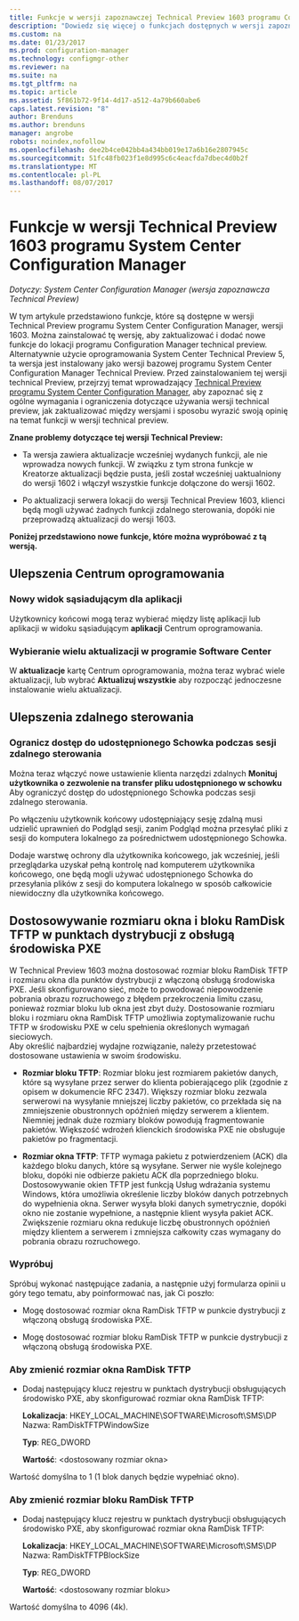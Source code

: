 ```yaml
---
title: Funkcje w wersji zapoznawczej Technical Preview 1603 programu Configuration Manager
description: "Dowiedz się więcej o funkcjach dostępnych w wersji zapoznawczej Technical Preview programu System Center Configuration Manager, wersji 1603."
ms.custom: na
ms.date: 01/23/2017
ms.prod: configuration-manager
ms.technology: configmgr-other
ms.reviewer: na
ms.suite: na
ms.tgt_pltfrm: na
ms.topic: article
ms.assetid: 5f861b72-9f14-4d17-a512-4a79b660abe6
caps.latest.revision: "8"
author: Brenduns
ms.author: brenduns
manager: angrobe
robots: noindex,nofollow
ms.openlocfilehash: dee2b4ce042bb4a434bb019e17a6b16e2807945c
ms.sourcegitcommit: 51fc48fb023f1e8d995c6c4eacfda7dbec4d0b2f
ms.translationtype: MT
ms.contentlocale: pl-PL
ms.lasthandoff: 08/07/2017
---
```

# <a name="capabilities-in-technical-preview-1603-for-system-center-configuration-manager"></a>Funkcje w wersji Technical Preview 1603 programu System Center Configuration Manager

*Dotyczy: System Center Configuration Manager (wersja zapoznawcza Technical Preview)*

W tym artykule przedstawiono funkcje, które są dostępne w wersji Technical Preview programu System Center Configuration Manager, wersji 1603. Można zainstalować tę wersję, aby zaktualizować i dodać nowe funkcje do lokacji programu Configuration Manager technical preview. Alternatywnie użycie oprogramowania System Center Technical Preview 5, ta wersja jest instalowany jako wersji bazowej programu System Center Configuration Manager Technical Preview. Przed zainstalowaniem tej wersji technical Preview, przejrzyj temat wprowadzający [Technical Preview programu System Center Configuration Manager](../../core/get-started/technical-preview.md), aby zapoznać się z ogólne wymagania i ograniczenia dotyczące używania wersji technical preview, jak zaktualizować między wersjami i sposobu wyrazić swoją opinię na temat funkcji w wersji technical preview.  

 **Znane problemy dotyczące tej wersji Technical Preview:**  

-   Ta wersja zawiera aktualizacje wcześniej wydanych funkcji, ale nie wprowadza nowych funkcji. W związku z tym strona funkcje w Kreatorze aktualizacji będzie pusta, jeśli został wcześniej uaktualniony do wersji 1602 i włączył wszystkie funkcje dołączone do wersji 1602.  

-   Po aktualizacji serwera lokacji do wersji Technical Preview 1603, klienci będą mogli używać żadnych funkcji zdalnego sterowania, dopóki nie przeprowadzą aktualizacji do wersji 1603.  

 **Poniżej przedstawiono nowe funkcje, które można wypróbować z tą wersją.**  

##  <a name="BKMK_SC1603"></a>Ulepszenia Centrum oprogramowania  

### <a name="new-tiled-view-for-apps"></a>Nowy widok sąsiadującym dla aplikacji  
 Użytkownicy końcowi mogą teraz wybierać między listę aplikacji lub aplikacji w widoku sąsiadującym **aplikacji** Centrum oprogramowania.  

### <a name="select-multiple-updates-in-software-center"></a>Wybieranie wielu aktualizacji w programie Software Center  
 W **aktualizacje** kartę Centrum oprogramowania, można teraz wybrać wiele aktualizacji, lub wybrać **Aktualizuj wszystkie** aby rozpocząć jednoczesne instalowanie wielu aktualizacji.  

##  <a name="BKMK_RC1603"></a>Ulepszenia zdalnego sterowania  

### <a name="limit-shared-clipboard-access-in-a-remote-control-session"></a>Ogranicz dostęp do udostępnionego Schowka podczas sesji zdalnego sterowania  
 Można teraz włączyć nowe ustawienie klienta narzędzi zdalnych **Monituj użytkownika o zezwolenie na transfer pliku udostępnionego w schowku** Aby ograniczyć dostęp do udostępnionego Schowka podczas sesji zdalnego sterowania.  

 Po włączeniu użytkownik końcowy udostępniający sesję zdalną musi udzielić uprawnień do Podgląd sesji, zanim Podgląd można przesyłać pliki z sesji do komputera lokalnego za pośrednictwem udostępnionego Schowka.  

 Dodaje warstwę ochrony dla użytkownika końcowego, jak wcześniej, jeśli przeglądarka uzyskał pełną kontrolę nad komputerem użytkownika końcowego, one będą mogli używać udostępnionego Schowka do przesyłania plików z sesji do komputera lokalnego w sposób całkowicie niewidoczny dla użytkownika końcowego.  

##  <a name="BKMK_RamDiskTFTP"></a> Dostosowywanie rozmiaru okna i bloku RamDisk TFTP w punktach dystrybucji z obsługą środowiska PXE  
 W Technical Preview 1603 można dostosować rozmiar bloku RamDisk TFTP i rozmiaru okna dla punktów dystrybucji z włączoną obsługą środowiska PXE. Jeśli skonfigurowano sieć, może to powodować niepowodzenie pobrania obrazu rozruchowego z błędem przekroczenia limitu czasu, ponieważ rozmiar bloku lub okna jest zbyt duży. Dostosowanie rozmiaru bloku i rozmiaru okna RamDisk TFTP umożliwia zoptymalizowanie ruchu TFTP w środowisku PXE w celu spełnienia określonych wymagań sieciowych.   
Aby określić najbardziej wydajne rozwiązanie, należy przetestować dostosowane ustawienia w swoim środowisku.  

-   **Rozmiar bloku TFTP**: Rozmiar bloku jest rozmiarem pakietów danych, które są wysyłane przez serwer do klienta pobierającego plik (zgodnie z opisem w dokumencie RFC 2347). Większy rozmiar bloku zezwala serwerowi na wysyłanie mniejszej liczby pakietów, co przekłada się na zmniejszenie obustronnych opóźnień między serwerem a klientem. Niemniej jednak duże rozmiary bloków powodują fragmentowanie pakietów. Większość wdrożeń klienckich środowiska PXE nie obsługuje pakietów po fragmentacji.  

-   **Rozmiar okna TFTP**: TFTP wymaga pakietu z potwierdzeniem (ACK) dla każdego bloku danych, które są wysyłane. Serwer nie wyśle kolejnego bloku, dopóki nie odbierze pakietu ACK dla poprzedniego bloku. Dostosowywanie okien TFTP jest funkcją Usług wdrażania systemu Windows, która umożliwia określenie liczby bloków danych potrzebnych do wypełnienia okna. Serwer wysyła bloki danych symetrycznie, dopóki okno nie zostanie wypełnione, a następnie klient wysyła pakiet ACK. Zwiększenie rozmiaru okna redukuje liczbę obustronnych opóźnień między klientem a serwerem i zmniejsza całkowity czas wymagany do pobrania obrazu rozruchowego.  

### <a name="try-it-out"></a>Wypróbuj  
 Spróbuj wykonać następujące zadania, a następnie użyj formularza opinii u góry tego tematu, aby poinformować nas, jak Ci poszło:  

-   Mogę dostosować rozmiar okna RamDisk TFTP w punkcie dystrybucji z włączoną obsługą środowiska PXE.  

-   Mogę dostosować rozmiar bloku RamDisk TFTP w punkcie dystrybucji z włączoną obsługą środowiska PXE.  

### <a name="to-modify-the-ramdisk-tftp-window-size"></a>Aby zmienić rozmiar okna RamDisk TFTP  

-   Dodaj następujący klucz rejestru w punktach dystrybucji obsługujących środowisko PXE, aby skonfigurować rozmiar okna RamDisk TFTP:  

     **Lokalizacja**: HKEY_LOCAL_MACHINE\SOFTWARE\Microsoft\SMS\DP  
    Nazwa: RamDiskTFTPWindowSize  

     **Typ**: REG_DWORD  

     **Wartość**: &lt;dostosowany rozmiar okna\>  

 Wartość domyślna to 1 (1 blok danych będzie wypełniać okno).  

### <a name="to-modify-the-ramdisk-tftp-block-size"></a>Aby zmienić rozmiar bloku RamDisk TFTP  

-   Dodaj następujący klucz rejestru w punktach dystrybucji obsługujących środowisko PXE, aby skonfigurować rozmiar okna RamDisk TFTP:  

     **Lokalizacja**: HKEY_LOCAL_MACHINE\SOFTWARE\Microsoft\SMS\DP  
    Nazwa: RamDiskTFTPBlockSize  

     **Typ**: REG_DWORD  

     **Wartość**: &lt;dostosowany rozmiar bloku\>  

 Wartość domyślna to 4096 (4k).  
